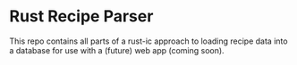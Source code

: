 # Rust Recipe Parser
This repo contains all parts of a rust-ic  approach to loading recipe data into a database for use with a (future) web app (coming soon).
